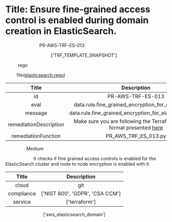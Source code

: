 



# Title: Ensure fine-grained access control is enabled during domain creation in ElasticSearch.


***<font color="white">Master Test Id:</font>*** PR-AWS-TRF-ES-013

***<font color="white">Master Snapshot Id:</font>*** ['TRF_TEMPLATE_SNAPSHOT']

***<font color="white">type:</font>*** rego

***<font color="white">rule:</font>*** file([elasticsearch.rego])  
  
  
  
  

|Title|Description|
| :---: | :---: |
|id|PR-AWS-TRF-ES-013|
|eval|data.rule.fine_grained_encryption_for_elasticsearch|
|message|data.rule.fine_grained_encryption_for_elasticsearch_err|
|remediationDescription|Make sure you are following the Terraform template format presented <a href='https://registry.terraform.io/providers/hashicorp/aws/latest/docs/resources/elasticsearch_domain' target='_blank'>here</a>|
|remediationFunction|PR_AWS_TRF_ES_013.py|


***<font color="white">Severity:</font>*** Medium

***<font color="white">Description:</font>*** It checks if fine grained access controls is enabled for the ElasticSearch cluster and node to node encryption is enabled with it.  
  
  

|Title|Description|
| :---: | :---: |
|cloud|git|
|compliance|['NIST 800', 'GDPR', 'CSA CCM']|
|service|['terraform']|


***<font color="white">Resource Types:</font>*** ['aws_elasticsearch_domain']


[elasticsearch.rego]: https://github.com/prancer-io/prancer-compliance-test/tree/master/aws/terraform/elasticsearch.rego
